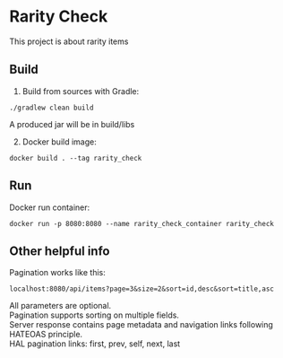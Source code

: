 # Rarity Check
This project is about rarity items

## Build
1. Build from sources with Gradle:
```
./gradlew clean build
```
A produced jar will be in build/libs

2. Docker build image:
```
docker build . --tag rarity_check
```

## Run
Docker run container:
```
docker run -p 8080:8080 --name rarity_check_container rarity_check
```

## Other helpful info
Pagination works like this:
```
localhost:8080/api/items?page=3&size=2&sort=id,desc&sort=title,asc
```
All parameters are optional.  
Pagination supports sorting on multiple fields.  
Server response contains page metadata and navigation links following HATEOAS principle.  
HAL pagination links: first, prev, self, next, last

